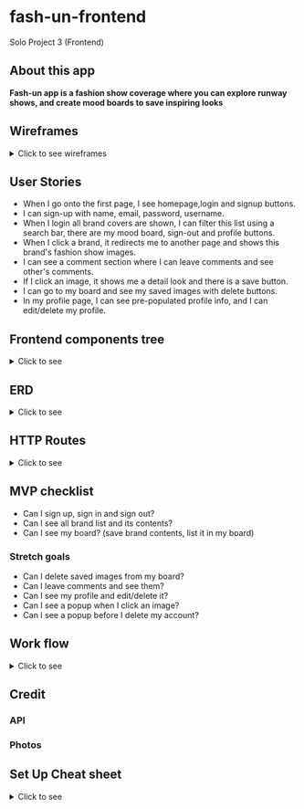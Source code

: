 # fash-un-frontend
Solo Project 3 (Frontend)
## About this app
**Fash-un app is a fashion show coverage where you can explore runway shows, and create mood boards to save inspiring looks**

## Wireframes
<details>
<summary>Click to see wireframes</summary>

![1](./wireframes/1.png)
![1](./wireframes/2.png)
![1](./wireframes/3.png)
![1](./wireframes/4.png)
![1](./wireframes/5.png)
![1](./wireframes/6.png)
![1](./wireframes/7.png)
</details>

## User Stories

- When I go onto the first page, I see homepage,login and signup buttons.
- I can sign-up with name, email, password, username.
- When I login all brand covers are shown, I can filter this list using a search bar, there are my mood board, sign-out and profile buttons. 
- When I click a brand, it redirects me to another page and shows this brand's fashion show images.
- I can see a comment section where I can leave comments and see other's comments.
- If I click an image, it shows me a detail look and there is a save button.
- I can go to my board and see my saved images with delete buttons.
- In my profile page, I can see pre-populated profile info, and I can edit/delete my profile.

## Frontend components tree
<details>
<summary>Click to see</summary>

![1](./ERD:TREE/componentTree.png)

</details>

## ERD
<details>
<summary>Click to see</summary>

![1](./ERD:TREE/ERD.png)

</details>

## HTTP Routes
<details>
<summary>Click to see</summary>

[Users]

| Method | Path                   | Purpose                                | Note                       |
|--------|------------------------|----------------------------------------|----------------------------|
| GET    | /users                 | Get user profile info                  | use auth headers for userId|
| GET    | /users/myboard       | Show saved contents in my board          | use auth headers for userId|
| POST   | /users                 | Sign-up                                |
| POST   | /users/login           | Log-in                                 |
| PUT    | /users/profile         | Edit user profile info                 |use auth headers for userId |
| DELETE | /users/                | Delete user account                    | use auth headers for userId|


[Brand] * /:id/ refers to the id of whatever that comes before /:id/ *
| Method | Path                   | Purpose                         | Note                                    |
|--------|------------------------|---------------------------------|-----------------------------------------|
| GET    | /brands                | Get brand list from api         | 
| GET    | /brands/:id            | Brand contents and comments     |Fetch brandContents, and include comments|  
| POST   | /brandContent/:id      | User can save images            |
| DELETE | /brandContent/:id      | User can delete saved images    |


[Comment]
| Method | Path                   | Purpose                         |
|--------|------------------------|---------------------------------|
| POST   | /brand/:id/comments    | Leave comments                  |


</details>

## MVP checklist 
- Can I sign up, sign in and sign out?
- Can I see all brand list and its contents?
- Can I see my board? (save brand contents, list it in my board)

### Stretch goals
- Can I delete saved images from my board?
- Can I leave comments and see them?
- Can I see my profile and edit/delete it?
- Can I see a popup when I click an image?
- Can I see a popup before I delete my account?
</details>

## Work flow
<details>
<summary>Click to see </summary>

1. Work on backend and frontend synchronously.
2. Setup (react dependencies, sequelize, express, etc)
3. Make database, add constraints/validations, associations.
4. Set front/backend servers and run them.
5. Controllers and Routers in backend.
6. All functionalities in frontend using(context, components, props)
7. CRUD 
     <p>[Create]</p>

    - Signup
    - Signin
    - Save brand images  
    - Leave comments 

    <p>[Read]</p>

    - All brand list
    - Collection images(single brand view)
    - Detail view(single photo)
    - User profile info
    - Mood board(saved images)
    - All comment list

    <p>[Update]</p>

    - User profile info edit

    <p>[Delete]</p>
    
    - Delete user account
    - Delete images from mood board 

8. Signout functionality.
9. Styling up browser with CSS.
</details>

## Credit
### API
### Photos


## Set Up Cheat sheet 
<details><summary>Click to see </summary>



<details><summary>Frontend</summary>
<p>

- Dependencies

1. react-router-dom
1. axios
1. react-dotenv (if you decide to use this)

- Frontend setup
1. yarn create react-app your_app_name
1. yarn install (if you clone down and use a repo that already has a react app)
1. yarn add Dependencies to React app folder!!(written above) 
1. adjust index.js 
`import {BrowserRouter} from 'react-router-dom'`
```
ReactDOM.render(
  <React.StrictMode>
    <BrowserRouter>
      <App />
    </BrowserRouter>
</React.StrictMode>,
  document.getElementById('root')
);
```
1. Create .env in the root and add `REACT_APP_BACKEND_URL=Your-API-URL`(if you choose to use the builtin env instead of react-dotenv)
1. .gitignore(node_modules, .env(if you use dotenv))
1. Wipe up unneeded code in App.js
1. `Console.log(process.env.REACT_APP_BACKEND_URL)` in App.js to see if the server is running 

</p>

</details>



<details><summary>Backend</summary>
<p>

- Dependencies

1. cors
1. dotenv
1. express (http verb and route)
1. morgan
1. pg (is needed to create db(sequelize db:create))
1. rowdy-logger (a tool that gives a quick summary of all routes)
1. axios (if you use a third party api)
1. sequelize 
1. sequelize-cli
1. dotenv and jsonwebtoken (for encrypting id)
1. bcrypt(for db hashing)

- backend setup

1. npm i -y
1. npm init 
1. npm install dependencies(written above) or just npm install(if you clone down a repo that has all npm packages)
1. .gitignore (add node_modules, config/config.json)
1. sequelize init (To create config, migrations, models, and seeders) 
1. adjust config
1. adjust script in package.json(npm run dev will not run if you don't add this)
```
"start": "node server.js",
"dev": "nodemon server.js"
```
1. create database (sequelize db:create)
1. create sequelize models
   - sequelize model:generate --name tableName --attributes columnName:dataType,columnName:dataType,columnName:dataType
1. Check models, add unique constraints to migration (other validations should be added to models)
1. sequelize db:migrate
1. make associations to models
1. make server.js
1. make controllers, routers folders

1. Command Line
   - npm run dev (run backend server)
   - or node server.js

   

1. Reference
   - https://github.com/SEI-SEA-1-25/intro-to-sequelize
   - https://github.com/SEI-ATL-3-8/intro-to-express


```
const express = require('express')
const app = express()

app.use(require('morgan')('tiny'))
const routesReport = require('rowdy-logger').begin(app)

app.use(express.json())
app.use(require('cors')())

const PORT = process.env.PORT || 3001
app.listen(PORT, () => {
  console.log(`server listening on ${PORT}`);
  routesReport.print()
})
```

1. test if that server runs successfully(nodemon server.js or npm run dev)
1. How to add/create seed files 

```
sequelize-cli seed:generate --name <table name you want to seed to>
sequelize-cli db:seed:all
sequelize-cli db:seed:undo:all

```

</p>

</details>


<details><summary>UseContext</summary>
<p>

1. Create your store (the context)

```
import {useState, createContext } from 'react'

const UserContext = createContext()

const UserProvider = ({children}) => {
    const [user,setUser] = useState({})
    const [color,setColor] = useState('red')

    const state = {
        userState: [user,setUser],
        fetchUser: fetchUser,
        colorState: [color,setColor]
    }

    return (
        <UserContext.Provider value={state}>
            {children}
        </UserContext.Provider>
    )
}

export { UserContext, UserProvider}
```

1. Wrap your app in the Context(store) Provider

```
import React from 'react';
import ReactDOM from 'react-dom';
import { BrowserRouter } from 'react-router-dom'
import './index.css';
import App from './App';
import reportWebVitals from './reportWebVitals';
import {UserProvider} from './context/UserContext'
ReactDOM.render(
  <BrowserRouter>
    <React.StrictMode>
      <UserProvider>
        <App />
      </UserProvider>
    </React.StrictMode>
  </BrowserRouter>,
  document.getElementById('root')
);

// If you want to start measuring performance in your app, pass a function
// to log results (for example: reportWebVitals(console.log))
// or send to an analytics endpoint. Learn more: https://bit.ly/CRA-vitals
reportWebVitals();

```

1. Any child component should follow these steps to access the store

   ![alt text](./ERD:TREE/childcomponent.png)

</p>
</details>
</details>